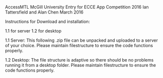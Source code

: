 AccessMTL
McGill University Entry for ECCE App Competition 2016
Ian Tattersfield and Alan Chen
March 2016

Instructions for Download and installation:

1.1 for server
1.2 for desktop



1.1 Server:
This following .zip file can be unpacked and uploaded to a server of your choice.
Please maintain filestructure to ensure the code functions properly.

1.2 Desktop:
The file structure is adaptive so there should be no problems running it from a desktop folder.
Please maintain filestructure to ensure the code functions properly.